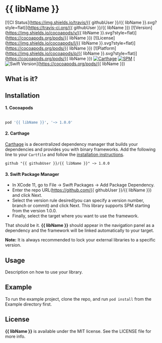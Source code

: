 
# {{ libName }}

[![CI Status](https://img.shields.io/travis/{{ githubUser }}/{{ libName }}.svg?style=flat)](https://travis-ci.org/{{ githubUser }}/{{ libName }})
[![Version](https://img.shields.io/cocoapods/v/{{ libName }}.svg?style=flat)](https://cocoapods.org/pods/{{ libName }})
[![License](https://img.shields.io/cocoapods/l/{{ libName }}.svg?style=flat)](https://cocoapods.org/pods/{{ libName }})
[![Platform](https://img.shields.io/cocoapods/p/{{ libName }}.svg?style=flat)](https://cocoapods.org/pods/{{ libName }})
[![Carthage](https://img.shields.io/badge/Carthage-compatible-success)](#installation)
[![SPM](https://img.shields.io/badge/SPM-compatible-success)](#installation)
[![Swift Version](https://img.shields.io/badge/Swift%20Version-5.2-orange)](https://cocoapods.org/pods/{{ libName }})

## What is it?

## Installation

#### 1. Cocoapods

```ruby

pod '{{ libName }}', '~> 1.0.0'

```

#### 2. Carthage

[Carthage](https://github.com/Carthage/Carthage) is a decentralized dependency manager that builds your dependencies and provides you with binary frameworks.
Add the following line to your `Cartfile` and follow the [installation instructions](https://github.com/Carthage/Carthage#adding-frameworks-to-an-application).

```
github "{{ githubUser }}/{{ libName }}" ~> 1.0.0
```

#### 3. Swift Package Manager

- In XCode 11, go to File -> Swift Packages -> Add Package Dependency.
- Enter the repo URL(https://github.com/{{ githubUser }}/{{ libName }}) and click Next.
- Select the version rule desired(you can specify a version number, branch or commit) and click Next. This library supports SPM starting from the version 1.0.0.
- Finally, select the target where you want to use the framework.

That should be it. **{{ libName }}** should appear in the navigation panel as a dependency and the framework will be linked automatically to your target.


**Note:** It is always recommended to lock your external libraries to a specific version.

## Usage

Description on how to use your library.


## Example

To run the example project, clone the repo, and run `pod install` from the Example directory first.


## License

**{{ libName }}** is available under the MIT license. See the LICENSE file for more info.
